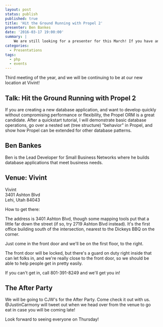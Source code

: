 ```yaml
---
layout: post
status: publish
published: true
title: 'Hit the Ground Running with Propel 2'
presenter: Ben Bankes
date: '2016-03-17 19:00:00'
summary: |
    We are still looking for a presenter for this March! If you have an idea, technology, tool, etc. you'd like to present to our group, please let us know!
categories:
  - Presentations
tags:
  - php
  - events
---
```


Third meeting of the year, and we will be continuing to be at our new location at Vivint!

## Talk: Hit the Ground Running with Propel 2

If you are creating a new database application, and want to develop quickly without compromising performance or flexibility, the Propel ORM is a great candidate.  After a quickstart tutorial, I will demonstrate basic database operations, go over a nested set (tree structure) "behavior" in Propel, and show how Propel can be extended for other database patterns.

## Ben Bankes

Ben is the Lead Developer for Small Business Networks where he builds database applications that meet business needs.

## Venue: Vivint

Vivint<br/>
3401 Ashton Blvd<br/>
Lehi, Utah 84043

How to get there:

The address is 3401 Ashton Blvd, though some mapping tools put that a little far down the street (if so, try 2719 Ashton Blvd instead). It's the first office building south of the intersection, nearest to the Dickeys BBQ on the corner.

Just come in the front door and we'll be on the first floor, to the right.

The front door will be locked, but there's a guard on duty right inside that can let folks in, and we're really close to the front door, so we should be able to help people get in pretty easily.

If you can't get in, call 801-391-8249 and we'll get you in!

## The After Party

We will be going to CJW's for the After Party. Come check it out with us. @JustinCarmony will tweet out when we head over from the venue to go eat in case you will be coming late!

Look forward to seeing everyone on Thursday!
